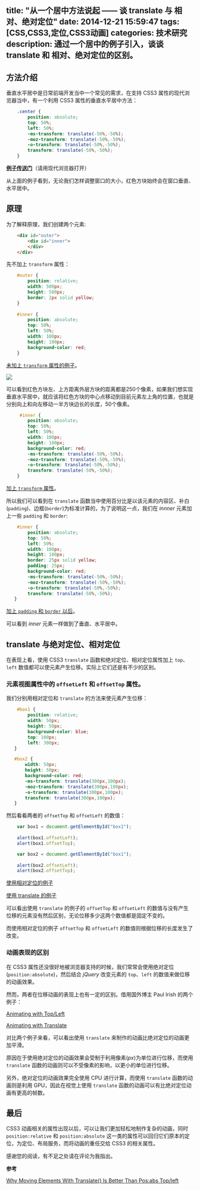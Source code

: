 title: "从一个居中方法说起 —— 谈 translate 与 相对、绝对定位"
date: 2014-12-21 15:59:47
tags: [CSS,CSS3,定位,CSS3动画]
categories: 技术研究
description: 通过一个居中的例子引入，谈谈 translate 和 相对、绝对定位的区别。
---

## 方法介绍

垂直水平居中是日常前端开发当中一个常见的需求，在支持 CSS3 属性的现代浏览器当中，有一个利用 CSS3 属性的垂直水平居中方法：

```css
    .center {
        position: absolute;
        top: 50%;
        left: 50%;
        -ms-transform: translate(-50%,-50%);
        -moz-transform: translate(-50%,-50%);
        -o-transform: translate(-50%,-50%);
        transform: translate(-50%,-50%); 
    }
```

**[例子传送门](http://jsfiddle.net/acwong/kjcvss1a/)**（请用现代浏览器打开）

从上面的例子看到，无论我们怎样调整窗口的大小，红色方块始终会在窗口垂直、水平居中。

<!-- more -->

## 原理

为了解释原理，我们创建两个元素:

```html
    <div id="outer">
        <div id="inner">
        </div>
    </div>
```

先不加上 `transform` 属性：

```css
    #outer {
        position: relative;
        width: 500px;
        height: 500px;
        border: 2px solid yellow;
    }
    
    #inner {
        position: absolute;
        top: 50%;
        left: 50%;
        width: 100px;
        height: 100px;
        background-color: red;
    }
```

[未加上 `transform` 属性的例子](http://jsfiddle.net/acwong/kjcvss1a/1)。

[![](http://acwongblog.qiniudn.com/2014-12_middle-position.PNG)](http://acwongblog.qiniudn.com/2014-12_middle-position.PNG)

可以看到红色方块左、上方距离外层方块的距离都是250个像素，如果我们想实现垂直水平居中，就应该将红色方块的中心点移动到目前元素左上角的位置，也就是分别向上和向左移动一半方块边长的长度，50个像素。

```css
     #inner {
        position: absolute;
        top: 50%;
        left: 50%;
        width: 100px;
        height: 100px;
        background-color: red;
        -ms-transform: translate(-50%,-50%);
        -moz-transform: translate(-50%,-50%);
        -o-transform: translate(-50%,-50%);
        transform: translate(-50%,-50%);
    }
```

[加上 `transform` 属性](http://jsfiddle.net/acwong/kjcvss1a/2/)。

所以我们可以看到在 `translate` 函数当中使用百分比是以该元素的内容区、补白(`padding`)、边框(`border`)为标准计算的，为了说明这一点，我们在 *innner* 元素加上一些 `padding` 和 `border`:

```css
    #inner {
        position: absolute;
        top: 50%;
        left: 50%;
        width: 100px;
        height: 100px;
        border: 25px solid yellow;
        padding: 25px;
        background-color: red;
        -ms-transform: translate(-50%,-50%);
        -moz-transform: translate(-50%,-50%);
        -o-transform: translate(-50%,-50%);
        transform: translate(-50%,-50%);
   }
```

[加上 `padding` 和 `border` 以后](http://jsfiddle.net/acwong/kjcvss1a/3/)。

可以看到 *inner* 元素一样做到了垂直、水平居中。

## translate 与绝对定位、相对定位

在表现上看，使用 CSS3 `translate` 函数和绝对定位、相对定位属性加上 `top`、`left` 数值都可以使元素产生位移。实际上它们还是有不少的区别。

### 元素视图属性中的 `offsetLeft` 和 `offsetTop` 属性。

我们分别用相对定位和 `translate` 的方法来使元素产生位移：

```css
    #box1 {
        position: relative;
        width: 50px;
        height: 50px;
        background-color: blue;
        top: 100px;
        left: 300px;
   }
```

```css
   #box2 {
       width: 50px;
       height: 50px;
       background-color: red;
       -ms-transform: translate(300px,100px);
       -moz-transform: translate(300px,100px);
       -o-transform: translate(300px,100px);
       transform: translate(300px,100px);
   }
```

然后看看两者的 `offsetTop` 和 `offsetLeft` 的数值：

```javascript
    var box1 = document.getElementById("box1");
    
    alert(box1.offsetLeft);
    alert(box1.offsetTop);
```

```javascript
    var box2 = document.getElementById("box1");
    
    alert(box2.offsetLeft);
    alert(box2.offsetTop);
```

[使用相对定位的例子](http://jsfiddle.net/acwong/kjcvss1a/5/)

[使用 translate 的例子](http://jsfiddle.net/acwong/kjcvss1a/6/)

可以看出使用 `translate` 的例子的 `offsetTop` 和 `offsetLeft` 的数值与没有产生位移的元素没有然后区别，无论位移多少这两个数值都是固定不变的。

而使用相对定位的例子 `offsetTop` 和 `offsetLeft` 的数值则根据位移的长度发生了改变。

### 动画表现的区别

在 CSS3 属性还没很好地被浏览器支持的时候，我们常常会使用绝对定位(`position:absolute`)，然后结合 *jQuery* 改变元素的 `top`、`left` 的数值来做位移的动画效果。

然而，两者在位移动画的表现上也有一定的区别。借用国外博主 Paul Irish 的两个例子：

[Animating with Top/Left](http://codepen.io/paulirish/pen/nkwKs)

[Animating with Translate](http://codepen.io/paulirish/pen/LsxyF)

对比两个例子来看，可以看出使用 `translate` 来制作的动画比绝对定位的动画更加平滑。

原因在于使用绝对定位的动画效果会受制于利用像素(*px*)为单位进行位移，而使用 `translate` 函数的动画则可以不受像素的影响，以更小的单位进行位移。

另外，绝对定位的动画效果完全使用 CPU 进行计算，而使用 `translate` 函数的动画则是利用 GPU，因此在视觉上使用  `translate` 函数的动画可以有比绝对定位动画有更高的帧数。

## 最后

CSS3 动画相关的属性出现以后，可以让我们更加轻松地制作复杂的动画，同时 `position:relative` 和 `position:absolute` 这一类的属性可以回归它们原本的定位，为定位、布局服务，而将动画的重任交给 CSS3 的相关属性。

感谢您的阅读，有不足之处请在评论为我指出。

**参考**

[Why Moving Elements With Translate() Is Better Than Pos:abs Top/left](http://www.paulirish.com/2012/why-moving-elements-with-translate-is-better-than-posabs-topleft/)




